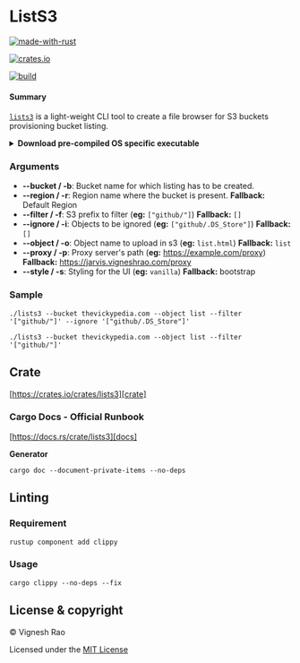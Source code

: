 # ListS3

[![made-with-rust][rust-logo]][rust-src-page]

[![crates.io][crates-logo]][crate]

[![build][gh-logo]][build]

#### Summary
[`lists3`][repo] is a light-weight CLI tool to create a file browser for S3 buckets provisioning bucket listing.

<details>
<summary><strong>Download pre-compiled OS specific executable</strong></summary>

###### macOS
```shell
curl -o lists3-darwin-amd64.tar.gz -LH "Accept: application/octet-stream" "https://github.com/thevickypedia/lists3/releases/latest/download/lists3-darwin-amd64.tar.gz"
```

###### macOS - M1
```shell
curl -o lists3-darwin-arm64.tar.gz -LH "Accept: application/octet-stream" "https://github.com/thevickypedia/lists3/releases/latest/download/lists3-darwin-arm64.tar.gz"
```

###### Linux
```shell
curl -o lists3-linux-amd64.tar.gz -LH "Accept: application/octet-stream" "https://github.com/thevickypedia/lists3/releases/latest/download/lists3-linux-amd64.tar.gz"
```

###### Windows
```shell
curl -o lists3-windows-amd64.zip -LH "Accept: application/octet-stream" "https://github.com/thevickypedia/lists3/releases/latest/download/lists3-windows-amd64.zip"
```
</details>

### Arguments

- **--bucket / -b**: Bucket name for which listing has to be created.
- **--region / -r**: Region name where the bucket is present. **Fallback:** Default Region
- **--filter / -f**: S3 prefix to filter (**eg:** `["github/"]`) **Fallback:** `[]`
- **--ignore / -i**: Objects to be ignored (**eg:** `["github/.DS_Store"]`) **Fallback:** `[]`
- **--object / -o**: Object name to upload in s3 (**eg:** `list.html`) **Fallback:** `list`
- **--proxy / -p**: Proxy server's path (**eg:** https://example.com/proxy) **Fallback:** https://jarvis.vigneshrao.com/proxy
- **--style / -s**: Styling for the UI (**eg:** `vanilla`) **Fallback:** bootstrap

### Sample

```shell
./lists3 --bucket thevickypedia.com --object list --filter '["github/"]' --ignore '["github/.DS_Store"]'
```

```shell
./lists3 --bucket thevickypedia.com --object list --filter '["github/"]'
```

## Crate
[https://crates.io/crates/lists3][crate]

### Cargo Docs - Official Runbook
[https://docs.rs/crate/lists3][docs]

**Generator**
```shell
cargo doc --document-private-items --no-deps
```

## Linting
### Requirement
```shell
rustup component add clippy
```
### Usage
```shell
cargo clippy --no-deps --fix
```

## License & copyright

&copy; Vignesh Rao

Licensed under the [MIT License][license]

[rust-src-page]: https://www.rust-lang.org/
[repo]: https://github.com/thevickypedia/lists3
[license]: https://github.com/thevickypedia/lists3/blob/main/LICENSE
[build]: https://github.com/thevickypedia/lists3/actions/workflows/rust.yaml
[rust-logo]: https://img.shields.io/badge/Made%20with-Rust-black?style=for-the-badge&logo=Rust
[gh-logo]: https://github.com/thevickypedia/lists3/actions/workflows/rust.yaml/badge.svg
[crate]: https://crates.io/crates/lists3
[gh-checks]: https://github.com/thevickypedia/lists3/actions/workflows/rust.yml
[crates-logo]: https://img.shields.io/crates/v/lists3.svg
[docs]: https://docs.rs/crate/lists3
